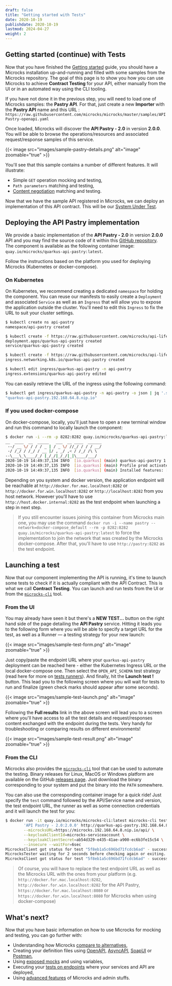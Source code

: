 ```yaml
---
draft: false
title: "Getting started with Tests"
date: 2020-10-19
publishdate: 2020-10-19
lastmod: 2024-04-27
weight: 2
---
```


## Getting started (continue) with Tests

Now that you have finished the [Getting started](/documentation/getting-started) guide, you should have a Microcks installation up-and-running and filled with some samples from the Microcks repository. The goal of this page is to show you how you can use Microcks to achieve **Contract Testing** for your API, either manually from the UI or in an automated way using the CLI tooling.

If you have not done it in the previous step, you will need to load one of Microcks samples: the **Pastry API**. For that, just create a new <b>Importer</b> with the **Pastry API** name and this URL : `https://raw.githubusercontent.com/microcks/microcks/master/samples/APIPastry-openapi.yaml`

Once loaded, Microcks will discover the **API Pastry - 2.0** in version **2.0.0**. You will be able to browse the operations/resources and associated request/response samples of this service.

{{< image src="images/sample-pastry-details.png" alt="image" zoomable="true" >}}

You'll see that this sample contains a number of different features. It will illustrate:

* Simple `GET` operation mocking and testing, 
* `Path parameters` matching and testing,
* [Content negotiation](../using/advanced/#content-negocation-in-rest-mocks) matching and testing.

Now that we have the sample API registered in Microcks, we can deploy an implementation of this API contract. This will be our [System Under Test](https://en.wikipedia.org/wiki/System_under_test).


## Deploying the API Pastry implementation

We provide a basic implementation of the **API Pastry - 2.0** in version **2.0.0** API and you may find the source code of it within this [GitHub repository](https://github.com/microcks/api-lifecycle/tree/master/api-pastry-demo/api-implementations/quarkus-api-pastry). The component is available as the following container image: `quay.io/microcks/quarkus-api-pastry:latest`.

Follow the instructions based on the platform you used for deploying Microcks (Kubernetes or docker-compose).

### On Kubernetes

On Kubernetes, we recommend creating a dedicated `namespace` for holding the component. You can reuse our manifests to easily create a `Deployment` and associated `Service` as well as an `Ingress` that will allow you to expose the application outside the cluster. You'll need to edit this `Ingress` to fix the URL to suit your cluster settings.

```sh
$ kubectl create ns api-pastry
namespace/api-pastry created

$ kubectl create -f https://raw.githubusercontent.com/microcks/api-lifecycle/master/api-pastry-demo/api-implementations/quarkus-api-pastry/deployment.yml -n api-pastry
deployment.apps/quarkus-api-pastry created
service/quarkus-api-pastry created

$ kubectl create -f https://raw.githubusercontent.com/microcks/api-lifecycle/master/api-pastry-demo/api-implementations/quarkus-api-pastry/ingress.yml -n api-pastry
ingress.networking.k8s.io/quarkus-api-pastry created

$ kubectl edit ingress/quarkus-api-pastry -n api-pastry
ingress.extensions/quarkus-api-pastry edited
```

You can easily retrieve the URL of the ingress using the following command:

```sh
$ kubectl get ingress/quarkus-api-pastry -n api-pastry -o json | jq '.spec.rules[0].host'
"quarkus-api-pastry.192.168.64.8.nip.io"
```

### If you used docker-compose

On docker-compose, locally, you'll just have to open a new terminal window and run this command to locally launch the component:

```sh
$ docker run -i --rm -p 8282:8282 quay.io/microcks/quarkus-api-pastry:latest
__  ____  __  _____   ___  __ ____  ______ 
 --/ __ \/ / / / _ | / _ \/ //_/ / / / __/ 
 -/ /_/ / /_/ / __ |/ , _/ ,< / /_/ /\ \   
--\___\_\____/_/ |_/_/|_/_/|_|\____/___/   
2020-10-19 14:49:37,134 INFO  [io.quarkus] (main) quarkus-api-pastry 1.0.0-SNAPSHOT native (powered by Quarkus 1.7.1.Final) started in 0.104s. Listening on: http://0.0.0.0:8282
2020-10-19 14:49:37,135 INFO  [io.quarkus] (main) Profile prod activated. 
2020-10-19 14:49:37,135 INFO  [io.quarkus] (main) Installed features: [cdi, resteasy, resteasy-jaxb, resteasy-jsonb]
```

Depending on you system and docker version, the application endpoint will be reachable at `http://docker.for.mac.localhost:8282` or `http://docker.for.win.localhost:8282` or `http://localhost:8282` from you host network. However you'll have to use `http://host.docker.internal:8282` as the test endpoint when launching a step in next step.

> If you still encounter issues joining this container from Microcks main one, you may use the command `docker run -i --name pastry --network=docker-compose_default --rm -p 8282:8282 quay.io/microcks/quarkus-api-pastry:latest` to force the implementation to join the network that was created by the Microcks docker-compose. After that, you'll have to use `http://pastry:8282` as the test endpoint.

## Launching a test

Now that our component implementing the API is running, it's time to launch some tests to check if it is actually compliant with the API Contract. This is what we call **Contract Testing**. You can launch and run tests from the UI or from the [`microcks-cli`](../automating/cli/) tool.

### From the UI

You may already have seen it but there's a **NEW TEST...** button on the right hand side of the page detailing the **API Pastry** service. Hitting it leads you to the following form where you will be able to specify a target URL for the test, as well as a Runner — a testing strategy for your new launch:

{{< image src="images/sample-test-form.png" alt="image" zoomable="true" >}}

Just copy/paste the endpoint URL where your `quarkus-api-pastry` deployment can be reached here - either the Kubernetes Ingress URL or the local docker-compose one. Then select the `OPEN_API_SCHEMA` test strategy (read here for more on [tests runners](../using/tests/#test-runner)). And finally, hit the **Launch test !** button. This lead you to the following screen where you will wait for tests to run and finalize (green check marks should appear after some seconds).

{{< image src="images/sample-test-launch.png" alt="image" zoomable="true" >}}

Following the **Full results** link in the above screen will lead you to a screen where you'll have access to all the test details and request/responses content exchanged with the endpoint during the tests. Very handy for troubleshooting or comparing results on different environments!

{{< image src="images/sample-test-result.png" alt="image" zoomable="true" >}}


### From the CLI

Microcks also provides the [`microcks-cli`](../automating/cli/) tool that can be used to automate the testing. Binary releases for Linux, MacOS or Windows platform are available on the GitHub [releases page](https://github.com/microcks/microcks-cli/releases). Just download the binary corresponding to your system and put the binary into the `PATH` somewhere.

You can also use the corresponding container image for a quick ride! Just specify the `test` command followed by the API/Service name and version, the test endpoint URL, the runner as well as some connection credentials and it will launch the test for you:

```sh
$ docker run -it quay.io/microcks/microcks-cli:latest microcks-cli test \
        'API Pastry - 2.0:2.0.0' http://quarkus-api-pastry.192.168.64.8.nip.io OPEN_API_SCHEMA \
        --microcksURL=https://microcks.192.168.64.8.nip.io/api/ \
        --keycloakClientId=microcks-serviceaccount \
        --keycloakClientSecret=ab54d329-e435-41ae-a900-ec6b3fe15c54 \
        --insecure --waitFor=6sec
MicrocksClient got status for test "5f8eb1a5c696bd71fcdcb6ad" - success: false, inProgress: true 
MicrocksTester waiting for 2 seconds before checking again or exiting.
MicrocksClient got status for test "5f8eb1a5c696bd71fcdcb6ad" - success: true, inProgress: false 
```

> Of course, you will have to replace the test endpoint URL as well as the Microcks URL with the ones from your platform (e.g. `http://docker.for.mac.localhost:8282`, `http://docker.for.win.localhost:8282` for the API Pastry, `https://docker.for.mac.localhost:8080` or `https://docker.for.win.localhost:8080` for Microcks when using docker-compose)

## What's next?

Now that you have basic information on how to use Microcks for mocking and testing, you can go further with:

* Understanding how Microcks [compare to alternatives](/documentation/using/alternatives),
* Creating your definition files using [OpenAPI](/documentation/using/openapi), [AsyncAPI](/documentation/using/asyncapi), [SoapUI](/documentation/using/soapui) or [Postman](/documentation/using/postman),
* Using [exposed mocks](/documentation/using/mocks) and using variables,
* Executing your [tests on endpoints](/documentation/using/tests) where your services and API are deployed,
* Using [advanced features]((/documentation/using/advanced)) of Microcks and admin stuffs.
